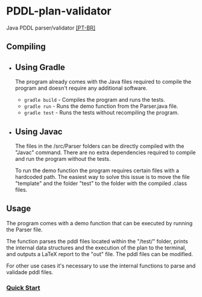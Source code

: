 # PDDL-plan-validator
Java PDDL parser/validator [[PT-BR]](https://github.com/smart-pucrs/PDDL-plan-validator/wiki/%5Bpt-br%5D)

## Compiling  

- ## Using Gradle 

  The program already comes with the Java files required to compile the program and doesn't require any additional software. 
  * `gradle build` - Compiles the program and runs the tests. 
  * `gradle run`   - Runs the demo function from the Parser.java file. 
  * `gradle test`  - Runs the tests without recompiling the program. 


- ## Using Javac

  The files in the /src/Parser folders can be directly compiled with the "Javac" command. There are no extra dependencies required to compile and run the program without the tests. 
 
  To run the demo function the program requires certain files with a hardcoded path. The easiest way to solve this issue is to move the file "template" and the folder "test" to the folder with the compiled .class files. 
 
## Usage

 The program comes with a demo function that can be executed by running the Parser file.

 The function parses the pddl files located within the "/test/" folder, prints the internal data structures and the execution of the plan to the terminal, and outputs a LaTeX report to the "out" file. The pddl files can be modified. 

For other use cases it's necessary to use the internal functions to parse and validade pddl files. 

### [Quick Start](https://github.com/smart-pucrs/PDDL-plan-validator/wiki/Quick-Start)
